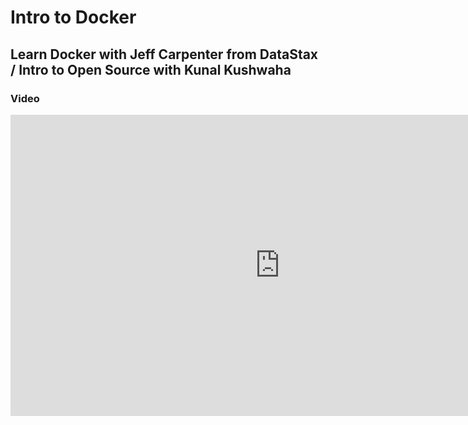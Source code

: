 # Intro to Docker

## Learn Docker with Jeff Carpenter from DataStax / Intro to Open Source with Kunal Kushwaha

### Video

<iframe width="862" height="482" src="https://www.youtube.com/embed/1PZ2dTp8rpg" title="YouTube video player" frameborder="0" allow="accelerometer; autoplay; clipboard-write; encrypted-media; gyroscope; picture-in-picture; fullscreen" />
